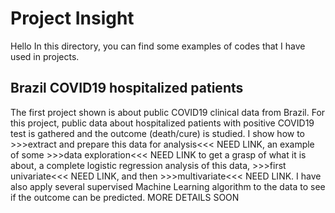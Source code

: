 # Project Insight

Hello
In this directory, you can find some examples of codes that I have used in projects.

## Brazil COVID19 hospitalized patients
The first project shown is about public COVID19 clinical data from Brazil. For this project, public data about hospitalized patients with positive COVID19 test is gathered and the outcome (death/cure) is studied.
I show how to >>>extract and prepare this data for analysis<<< NEED LINK, an example of some >>>data exploration<<< NEED LINK to get a grasp of what it is about, a complete logistic regression analysis of this data, >>>first univariate<<< NEED LINK, and then >>>multivariate<<< NEED LINK.
I have also apply several supervised Machine Learning algorithm to the data to see if the outcome can be predicted.
MORE DETAILS SOON
